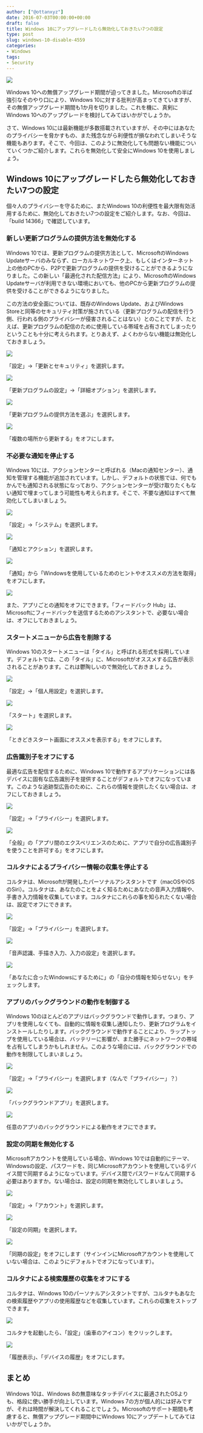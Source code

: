 ```yaml
---
author: ["@ottanxyz"]
date: 2016-07-03T00:00:00+00:00
draft: false
title: Windows 10にアップグレードしたら無効化しておきたい7つの設定
type: post
slug: windows-10-disable-4559
categories:
- Windows
tags:
- Security
---
```


![](/uploads/2016/07/160703-5778720e9b83d.jpg)






Windows 10への無償アップグレード期間が迫ってきました。Microsoftの半ば強引なそのやり口により、Windows 10に対する批判が高まってきていますが、その無償アップグレード期間も1か月を切りました。これを機に、真剣にWindows 10へのアップグレードを検討してみてはいかがでしょうか。





さて、Windows 10には最新機能が多数搭載されていますが、その中にはあなたのプライバシーを脅かすもの、また残念ながら利便性が損なわれてしまいそうな機能もあります。そこで、今回は、このように無効化しても問題ない機能についていくつかご紹介します。これらを無効化して安全にWindows 10を使用しましょう。





## Windows 10にアップグレードしたら無効化しておきたい7つの設定





個々人のプライバシーを守るために、またWindows 10の利便性を最大限有効活用するために、無効化しておきたい7つの設定をご紹介します。なお、今回は、「build 14366」で確認しています。





### 新しい更新プログラムの提供方法を無効化する





Windows 10では、更新プログラムの提供方法として、MicrosoftのWindows Updateサーバのみならず、ローカルネットワーク上、もしくはインターネット上の他のPCから、P2Pで更新プログラムの提供を受けることができるようになりました。この新しい「最適化された配信方法」により、MicrosoftのWindows Updateサーバが利用できない環境においても、他のPCから更新プログラムの提供を受けることができるようになりました。





この方法の安全面については、既存のWindows Update、およびWindows Storeと同等のセキュリティ対策が施されている（更新プログラムの配信を行う側、行われる側のプライバシーが侵害されることはない）とのことですが、たとえば、更新プログラムの配信のために使用している帯域を占有されてしまったりということも十分に考えられます。とりあえず、よくわからない機能は無効化しておきましょう。





![](/uploads/2016/07/160703-57787215c875c.png)






「設定」→「更新とセキュリティ」を選択します。





![](/uploads/2016/07/160703-57787227e7856.png)






「更新プログラムの設定」→「詳細オプション」を選択します。





![](/uploads/2016/07/160703-5778723919468.png)






「更新プログラムの提供方法を選ぶ」を選択します。





![](/uploads/2016/07/160703-5778724d100f5.png)






「複数の場所から更新する」をオフにします。





### 不必要な通知を停止する





Windows 10には、アクションセンターと呼ばれる（Macの通知センター）、通知を管理する機能が追加されています。しかし、デフォルトの状態では、何でもかんでも通知される状態になっており、アクションセンターが受け取りたくもない通知で埋まってしまう可能性も考えられます。そこで、不要な通知はすべて無効化してしまいましょう。





![](/uploads/2016/07/160703-5778725ddf24e.png)






「設定」→「システム」を選択します。





![](/uploads/2016/07/160703-5778727282ad7.png)






「通知とアクション」を選択します。





![](/uploads/2016/07/160703-57787284a4ab5.png)






「通知」から「Windowsを使用しているためのヒントやオススメの方法を取得」をオフにします。





![](/uploads/2016/07/160703-577872956f030.png)






また、アプリごとの通知をオフにできます。「フィードバック Hub」は、Microsoftにフィードバックを送信するためのアシスタントで、必要ない場合は、オフにしておきましょう。





### スタートメニューから広告を削除する





Windows 10のスタートメニューは「タイル」と呼ばれる形式を採用しています。デフォルトでは、この「タイル」に、Microsoftがオススメする広告が表示されることがあります。これは鬱陶しいので無効化しておきましょう。





![](/uploads/2016/07/160703-577872a895284.png)






「設定」→「個人用設定」を選択します。





![](/uploads/2016/07/160703-577872bd4b3f0.png)






「スタート」を選択します。





![](/uploads/2016/07/160703-577872d044edb.png)






「ときどきスタート画面にオススメを表示する」をオフにします。





### 広告識別子をオフにする





最適な広告を配信するために、Windows 10で動作するアプリケーションには各デバイスに固有な広告識別子を提供することがデフォルトでオフになっています。このような追跡型広告のために、これらの情報を提供したくない場合は、オフにしておきましょう。





![](/uploads/2016/07/160703-577872e4428c2.png)






「設定」→「プライバシー」を選択します。





![](/uploads/2016/07/160703-577872f6b1540.png)






「全般」の「アプリ間のエクスペリエンスのために、アプリで自分の広告識別子を使うことを許可する」をオフにします。





### コルタナによるプライバシー情報の収集を停止する





コルタナは、Microsoftが開発したパーソナルアシスタントです（macOSやiOSのSiri）。コルタナは、あなたのことをよく知るためにあなたの音声入力情報や、手書き入力情報を収集しています。コルタナにこれらの事を知られたくない場合は、設定でオフにできます。





![](/uploads/2016/07/160703-577873087235a.png)






「設定」→「プライバシー」を選択します。





![](/uploads/2016/07/160703-5778731fda05f.png)






「音声認識、手描き入力、入力の設定」を選択します。





![](/uploads/2016/07/160703-57787332ee19f.png)






「あなたに合ったWindowsにするために」の「自分の情報を知らせない」をチェックします。





### アプリのバックグラウンドの動作を制御する





Windows 10のほとんどのアプリはバックグラウンドで動作します。つまり、アプリを使用しなくても、自動的に情報を収集し通知したり、更新プログラムをインストールしたりします。バックグラウンドで動作することにより、ラップトップを使用している場合は、バッテリーに影響が、また勝手にネットワークの帯域を占有してしまうかもしれません。このような場合には、バックグラウンドでの動作を制限してしまいましょう。





![](/uploads/2016/07/160703-577873457f51f.png)






「設定」→「プライバシー」を選択します（なんで「プライバシー」？）





![](/uploads/2016/07/160703-57787361118b1.png)






「バックグラウンドアプリ」を選択します。





![](/uploads/2016/07/160703-5778737277676.png)






任意のアプリのバックグラウンドによる動作をオフにできます。





### 設定の同期を無効化する





Microsoftアカウントを使用している場合、Windows 10では自動的にテーマ、Windowsの設定、パスワードを、同じMicrosoftアカウントを使用しているデバイス間で同期するようになっています。デバイス間でパスワードなんて同期する必要はありますか。ない場合は、設定の同期を無効化してしまいましょう。





![](/uploads/2016/07/160703-577873851ddc4.png)






「設定」→「アカウント」を選択します。





![](/uploads/2016/07/160703-57787397b6047.png)






「設定の同期」を選択します。





![](/uploads/2016/07/160703-577873a88731c.png)






「同期の設定」をオフにします（サインインにMicrosoftアカウントを使用していない場合は、このようにデフォルトでオフになっています）。





### コルタナによる検索履歴の収集をオフにする





コルタナは、Windows 10のパーソナルアシスタントですが、コルタナもあなたの検索履歴やアプリの使用履歴などを収集しています。これらの収集をストップできます。





![](/uploads/2016/07/160703-577873bbd4672.png)






コルタナを起動したら、「設定」（歯車のアイコン）をクリックします。





![](/uploads/2016/07/160703-577873c6af156.png)






「履歴表示」、「デバイスの履歴」をオフにします。





## まとめ





Windows 10は、Windows 8の無意味なタッチデバイスに最適されたOSよりも、格段に使い勝手が向上しています。Windows 7の方が個人的には好みですが、それは時間が解決してくれることでしょう。Microsoftのサポート期間も考慮すると、無償アップグレード期間中にWindows 10にアップデートしてみてはいかがでしょうか。
